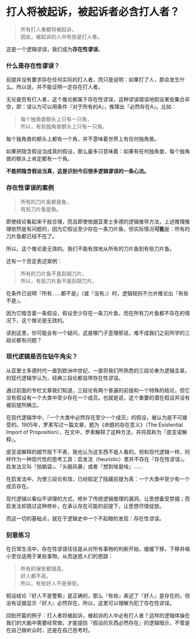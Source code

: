 # 打人将被起诉，被起诉者必含打人者？


>   所有打人者都将被起诉，<br />
>   因此，被起诉的人中有些是打人者。

这是一个逻辑谬误，我们成为**存在性谬误**。

### 什么是存在性谬误？

前提并没有要求存在任何实际的打人者，而只是说明：如果打了人，那会发生什么。所以说，并不能证明一定存在打人者。

无论是否有打人者，这个推论都属于存在性谬误，这种谬误错误地假设某些集合非空，即：误认为可以用条件『对于所有的A』，推理出『必然存在A』。比如：

>   每个独角兽额头上只有一只角，<br />
>   所以，有些独角兽额头上只有一只角。

每个独角兽的额头上都有一个角，并不意味着世界上有任何独角兽。

如果把隐含假设当成真的假设，那么最多只意味着：如果有任何独角兽，每个独角兽的额头上肯定都有一个角。

**不能把隐含假设当真，这是识别今后很多逻辑谬误的一条心法。**

### 存在性谬误的案例

>   所有的刀片鱼都是鱼，<br />
>   有些刀片鱼是鱼。

即使结论看起来千般合理，而且即使依据亚里士多德的逻辑推导方法，上述推理推理依然是有问题的，因为它假设至少存在一条刀片鱼，但实际情况**可能**是：所有的刀片鱼都已经不在了。

所以，这个推论是无效的。我们不能有效地从所有的刀片鱼到有些刀片鱼。

还有一个否定表述案例：

>   所有的刀片鱼不是刮胡刀片，<br />
>   所以，有些刀片鱼不是刮胡刀片。

在条件已说明『所有……都不是』（或『没有』）时，逻辑规则不允许推论出『有些不是』。

因为它暗含着一条假设，假设至少存在一条刀片鱼，而在所有刀片鱼都不存在的情况下，这个推论是无效的。

读到这里，你可能会有一个疑问，这是哪门子歪理邪说，难不成我们之前所学的三段论都有问题？

### 现代逻辑是否在钻牛角尖？

从亚里士多德时代一直到欧洲中世纪，一直将我们所熟悉的三段论奉为逻辑圭臬，的现代逻辑学认为，经典三段论都自带存在性谬误。

通过前面的专栏文章我们知道，三段论有两个普遍的前提和一个特殊的结论，但它没有假设有一个大类中至少存在一个成员。也就是说，这个重要的潜在假设并没有被前提所确立。

在现代逻辑学中，『一个大类中必然存在至少一个成员』的假设，被认为是不可接受的。1905年，罗素写过一篇文章，题为《命题的存在意义》（The Existential Import of Proposition），在文中，罗素解释了这种方法，并将其称为『皮亚诺解释』。

皮亚诺解释的细节按下不表，我也认为这东西不是人看的。但和现代逻辑一样，同样作为一种现代性的思考工具：启发法（heuristic）里并不存在『存在性谬误』。启发法又叫『拍脑袋』、『头脑风暴』或者『想到啥是啥』……

在启发法中，为使三段论有效，已经假定了隐藏前提为真：一个大类中至少有一个成员存在。

现代逻辑以看似不讲理的方式，修补了传统逻辑推理的漏洞，让思想备受禁锢；而启发法却跳过这种修补，在承认存在可能的前提下，让思想尽情绽放。

而这一切的基础点，就在于逻辑史中一个不起眼的发现：存在性谬误。

### 刻意练习

在日常生活中，存在性谬误往往是从对所有事物的判断开始，缓缓下移，下移并缩小至仅适用于某些事物，从而迷惑人们的思路：

>   所有的保安都很高，<br />
>   好人都不高，<br />
>   所以，有些好人不是保安。

假设结论『好人不是警察』是正确的，那么『有些』表述了『好人』是存在的，但没有证据显示『好人』必然存在，所以，这里可以理解为犯了存在性谬误。

回到开篇的例子：打人者将被起诉，被起诉的人中必有打人者？这样的逻辑体操在我们的大脑中需要经常做，才能提防『假设的东西必然存在』的逻辑暗示，不管是在自己做听众时，还是在自己思考时。

